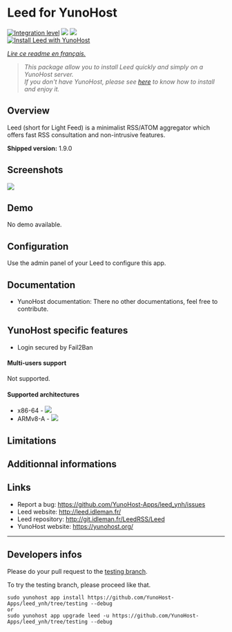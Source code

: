 # Leed for YunoHost

[![Integration level](https://dash.yunohost.org/integration/leed.svg)](https://dash.yunohost.org/appci/app/leed) ![](https://ci-apps.yunohost.org/ci/badges/leed.status.svg) ![](https://ci-apps.yunohost.org/ci/badges/leed.maintain.svg)  
[![Install Leed with YunoHost](https://install-app.yunohost.org/install-with-yunohost.svg)](https://install-app.yunohost.org/?app=leed)

*[Lire ce readme en français.](./README_fr.md)*

> *This package allow you to install Leed quickly and simply on a YunoHost server.  
If you don't have YunoHost, please see [here](https://yunohost.org/#/install) to know how to install and enjoy it.*

## Overview
Leed (short for Light Feed) is a minimalist RSS/ATOM aggregator which offers fast RSS consultation and non-intrusive features.

**Shipped version:** 1.9.0

## Screenshots

![](http://projet.idleman.fr/leed/data/leed1.jpg)

## Demo

No demo available.

## Configuration

Use the admin panel of your Leed to configure this app.

## Documentation

* YunoHost documentation: There no other documentations, feel free to contribute.

## YunoHost specific features

* Login secured by Fail2Ban

#### Multi-users support

Not supported.

#### Supported architectures

* x86-64 - [![](https://ci-apps.yunohost.org/ci/logs/leed%20%28Apps%29.svg)](https://ci-apps.yunohost.org/ci/apps/leed/)
* ARMv8-A - [![](https://ci-apps-arm.yunohost.org/ci/logs/leed%20%28Apps%29.svg)](https://ci-apps-arm.yunohost.org/ci/apps/leed/)

## Limitations

## Additionnal informations

## Links

 * Report a bug: https://github.com/YunoHost-Apps/leed_ynh/issues
 * Leed website: http://leed.idleman.fr/
 * Leed repository: http://git.idleman.fr/LeedRSS/Leed
 * YunoHost website: https://yunohost.org/

---

## Developers infos

Please do your pull request to the [testing branch](https://github.com/YunoHost-Apps/leed_ynh/tree/testing).

To try the testing branch, please proceed like that.
```
sudo yunohost app install https://github.com/YunoHost-Apps/leed_ynh/tree/testing --debug
or
sudo yunohost app upgrade leed -u https://github.com/YunoHost-Apps/leed_ynh/tree/testing --debug
```

